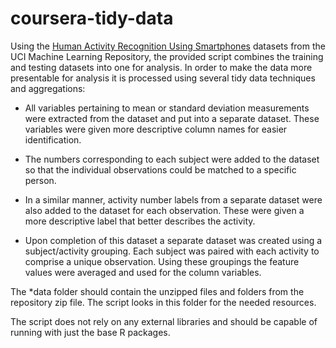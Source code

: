 # coursera-tidy-data

Using the [Human Activity Recognition Using Smartphones](http://archive.ics.uci.edu/ml/datasets/Human+Activity+Recognition+Using+Smartphones) datasets from the UCI Machine Learning Repository, the provided script combines the training and testing datasets into one for analysis. In order to make the data more presentable for analysis it is processed using several tidy data techniques and aggregations:

* All variables pertaining to mean or standard deviation measurements were extracted from the dataset and put into a separate dataset. These variables were given more descriptive column names for easier identification.

* The numbers corresponding to each subject were added to the dataset so that the individual observations could be matched to a specific person.

* In a similar manner, activity number labels from a separate dataset were also added to the dataset for each observation. These were given a more descriptive label that better describes the activity.

* Upon completion of this dataset a separate dataset was created using a subject/activity grouping. Each subject was paired with each activity to comprise a unique observation. Using these groupings the feature values were averaged and used for the column variables.

The *data folder should contain the unzipped files and folders from the repository zip file. The script looks in this folder for the needed resources.

The script does not rely on any external libraries and should be capable of running with just the base R packages.
